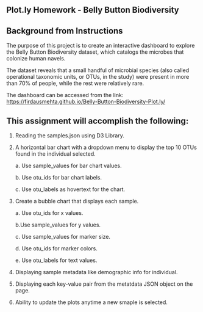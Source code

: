 ## Plot.ly Homework - Belly Button Biodiversity

## Background from Instructions
The purpose of this project is to create an interactive dashboard to explore the Belly Button Biodiversity dataset, which catalogs the microbes that colonize human navels.

The dataset reveals that a small handful of microbial species (also called operational taxonomic units, or OTUs, in the study) were present in more than 70% of people, while the rest were relatively rare.

The dashboard can be accessed from the link: https://firdausmehta.github.io/Belly-Button-Biodiversity-Plot.ly/

## This assignment will accomplish the following:
1. Reading the samples.json using D3 Library.
2. A horizontal bar chart with a dropdown menu to display the top 10 OTUs found in the individual selected.

    a. Use sample_values for bar chart values.

    b. Use otu_ids for bar chart labels.

    c. Use otu_labels as hovertext for the chart.

3. Create a bubble chart that displays each sample.

    a. Use otu_ids for x values.

    b.Use sample_values for y values.

    c. Use sample_values for marker size.

    d. Use otu_ids for marker colors.

    e. Use otu_labels for text values.

4. Displaying sample metadata like demographic info for individual.
5. Displaying each key-value pair from the metatdata JSON object on the page.
6. Ability to update the plots anytime a new smaple is selected.

